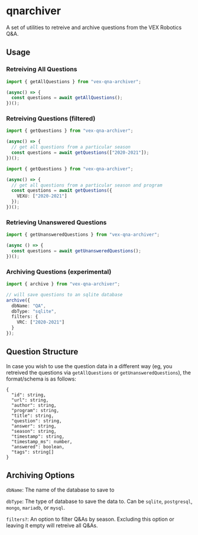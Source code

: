 # qnarchiver

A set of utilities to retreive and archive questions from the VEX Robotics Q&A.

## Usage

### Retreiving All Questions
```ts
import { getAllQuestions } from "vex-qna-archiver";

(async() => {
  const questions = await getAllQuestions();
})();
```

### Retreiving Questions (filtered)

```ts
import { getQuestions } from "vex-qna-archiver";

(async() => {
  // get all questions from a particular season
  const questions = await getQuestions(["2020-2021"]);
})();
```

```ts
import { getQuestions } from "vex-qna-archiver";

(async() => {
  // get all questions from a particular season and program
  const questions = await getQuestions({
    VEXU: ["2020-2021"]
  });
})();
```

### Retrieving Unanswered Questions
```ts
import { getUnansweredQuestions } from "vex-qna-archiver";

(async () => {
  const questions = await getUnansweredQuestions();
})();
```

### Archiving Questions (experimental)
```ts
import { archive } from "vex-qna-archiver";

// will save questions to an sqlite database
archive({
  dbName: "QA",
  dbType: "sqlite",
  filters: {
    VRC: ["2020-2021"]
  }
});
```

## Question Structure
In case you wish to use the question data in a different way (eg, you retreived the questions via `getAllQuestions` or `getUnansweredQuestions`), the format/schema is as follows:
```
{
  "id": string,
  "url": string,
  "author": string,
  "program": string,
  "title": string,
  "question": string,
  "answer": string,
  "season": string,
  "timestamp": string,
  "timestamp_ms": number,
  "answered": boolean,
  "tags": string[]
}
```

## Archiving Options

`dbName`: The name of the database to save to

`dbType`: The type of database to save the data to. Can be `sqlite`, `postgresql`, `mongo`, `mariadb`, or `mysql`.

`filters?`: An option to filter Q&As by season. Excluding this option or leaving it empty will retreive all Q&As.
